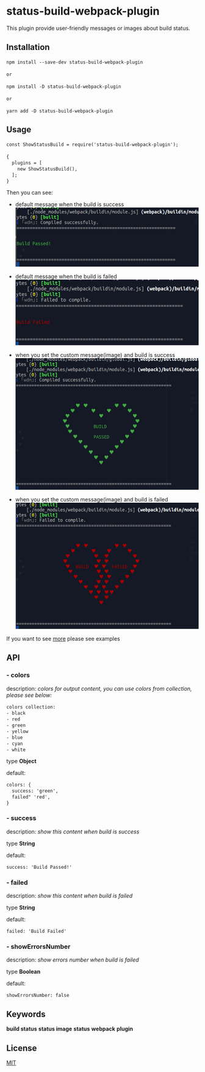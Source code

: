 # status-build-webpack-plugin

This plugin provide user-friendly messages or images about build status.

## Installation

```
npm install --save-dev status-build-webpack-plugin

or

npm install -D status-build-webpack-plugin

or

yarn add -D status-build-webpack-plugin
```

## Usage

```
const ShowStatusBuild = require('status-build-webpack-plugin');

{
  plugins = [
    new ShowStatusBuild(),
  ];
}
```

Then you can see:
- default message when the build is success
![default-success](https://github.com/alexeyvax/status-build-webpack-plugin/blob/master/examples/default-success.png?raw=true)

- default message when the build is failed
![default-failed](https://github.com/alexeyvax/status-build-webpack-plugin/blob/master/examples/default-failed.png?raw=true)

- when you set the custom message(image) and build is success
![success-with-image](https://github.com/alexeyvax/status-build-webpack-plugin/blob/master/examples/success-with-image.png?raw=true)

- when you set the custom message(image) and build is failed
![failed-with-image](https://github.com/alexeyvax/status-build-webpack-plugin/blob/master/examples/failed-with-image.png?raw=true)

If you want to see [more](https://github.com/alexeyvax/status-build-webpack-plugin/blob/master/examples/index.js) please see examples

## API

### - colors

  description: *colors for output content, you can use colors from collection, please see below:*

    colors collection:
    - black
    - red
    - green
    - yellow
    - blue
    - cyan
    - white

  type **Object**

  default:
```
colors: {
  success: 'green',
  failed" 'red',
}
```

### - success

  description: *show this content when build is success*

  type **String**

  default:
```
success: 'Build Passed!'
```

### - failed

  description: *show this content when build is failed*

  type **String**

  default:
```
failed: 'Build Failed'
```

### - showErrorsNumber

  description: *show errors number when build is failed*

  type **Boolean**

  default:
```
showErrorsNumber: false
```

## Keywords

**build status**   **status image**   **status**   **webpack**   **plugin**

## License

[MIT](https://github.com/alexeyvax/status-build-webpack-plugin/blob/master/LICENSE.md)
